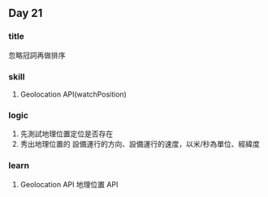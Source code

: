 ## Day 21

### title 
忽略冠詞再做排序

### skill
1. Geolocation API(watchPosition)

### logic 
1. 先測試地理位置定位是否存在
2. 秀出地理位置的 設備運行的方向、設備運行的速度，以米/秒為單位、經緯度

### learn
1. Geolocation API 地理位置 API
